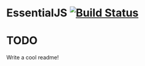 # EssentialJS [![Build Status](https://secure.travis-ci.org/roperzh/essential.js.svg?branch=master)](http://travis-ci.org/roperzh/essential.js?branch=master)

# TODO

Write a cool readme!
